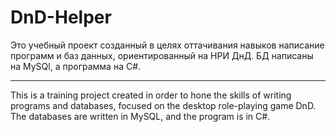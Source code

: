 # DnD-Helper
Это учебный проект созданный в целях оттачивания навыков написание программ и баз данных, ориентированный на НРИ ДнД. БД написаны на MySQl, а программа на C#.
___________________________________________________________________
This is a training project created in order to hone the skills of writing programs and databases, focused on the desktop role-playing game DnD. The databases are written in MySQL, and the program is in C#.

